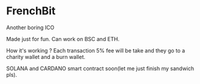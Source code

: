 # FrenchBit
Another boring ICO

Made just for fun.
Can work on BSC and ETH. 

How it's working ? 
Each transaction 5% fee will be take and they go to a charity wallet and a burn wallet.


SOLANA and CARDANO smart contract soon(let me just finish my sandwich pls).

